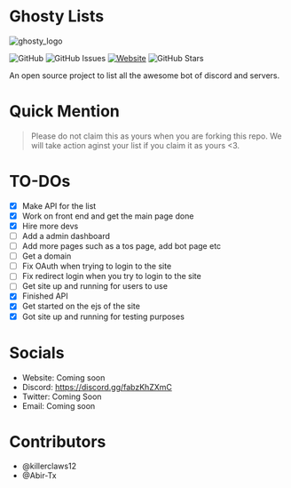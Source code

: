 # Ghosty Lists
![ghosty_logo](https://user-images.githubusercontent.com/28858998/181615154-5593b397-9238-42e5-939b-ab3145db33c2.jpg)


![GitHub](https://img.shields.io/github/license/GhostyOrg/Ghosty?style=flat-square)
![GitHub Issues](https://img.shields.io/github/issues/GhostyOrg/Ghosty?style=flat-square)
[![Website](https://img.shields.io/badge/Ghosty%20Dev-Website-blue)](https://ghostydevs.vercel.app/)
![GitHub Stars](https://img.shields.io/github/stars/GhostyOrg/Ghosty?style=social)


An open source project to list all the awesome bot of discord and servers.

# Quick Mention
> Please do not claim this as yours when you are forking this repo. We will take action aginst your list if you claim it as yours <3.

# TO-DOs
- [x] Make API for the list
- [x] Work on front end and get the main page done
- [x] Hire more devs
- [ ] Add a admin dashboard
- [ ] Add more pages such as a tos page, add bot page etc
- [ ] Get a domain
- [ ] Fix OAuth when trying to login to the site
- [ ] Fix redirect login when you try to login to the site
- [ ] Get site up and running for users to use
- [x] Finished API
- [x] Get started on the ejs of the site 
- [x] Got site up and running for testing purposes

# Socials

- Website: Coming soon
- Discord: https://discord.gg/fabzKhZXmC
- Twitter: Coming Soon
- Email: Coming soon

# Contributors

- @killerclaws12
- @Abir-Tx
